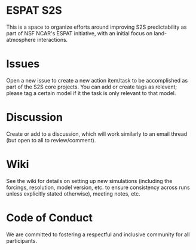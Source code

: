 # ESPAT S2S
This is a space to organize efforts around improving S2S predictability as part of NSF NCAR's ESPAT initiative, with an initial focus on land-atmosphere interactions. 

# Issues
Open a new issue to create a new action item/task to be accomplished as part of the S2S core projects. You can add or create tags as relevent; please tag a certain model if it the task is only relevant to that model. 

# Discussion
Create or add to a discussion, which will work similarly to an email thread (but open to all to review/comment). 

# Wiki
See the wiki for details on setting up new simulations (including the forcings, resolution, model version, etc. to ensure consistency across runs unless explicitly stated otherwise), meeting notes, etc. 

# Code of Conduct
We are committed to fostering a respectful and inclusive community for all participants. 

